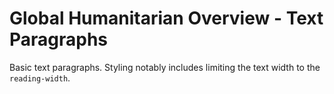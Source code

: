 Global Humanitarian Overview - Text Paragraphs
==============================================

Basic text paragraphs. Styling notably includes limiting the text width to the
`reading-width`.
